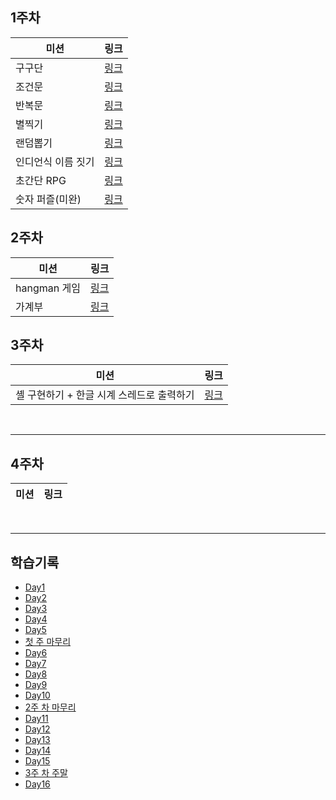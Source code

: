 ## 1주차
|미션|링크|
|---|---|
|구구단|<a href="https://github.com/NB993/codesquad-cocoa-java-po/tree/master/src/week1/day1/gugudan">링크<a/>|
|조건문|<a href="https://github.com/NB993/codesquad-cocoa-java-po/tree/master/src/week1/day1/conditional">링크<a/>|
|반복문|<a href="https://github.com/NB993/codesquad-cocoa-java-po/tree/master/src/week1/day1/loop">링크<a/>|
|별찍기|<a href="https://github.com/NB993/codesquad-cocoa-java-po/tree/master/src/week1/day1/printstar">링크<a/>|
|랜덤뽑기|<a href="https://github.com/NB993/codesquad-cocoa-java-po/tree/master/src/week1/day3/mission0">링크<a/>|
|인디언식 이름 짓기|<a href="https://github.com/NB993/codesquad-cocoa-java-po/tree/master/src/week1/day3/mission1">링크<a/>|
|초간단 RPG|<a href="https://github.com/NB993/codesquad-cocoa-java-po/tree/master/src/week1/day3/mission2">링크<a/>|
|숫자 퍼즐(미완)|<a href="https://github.com/NB993/codesquad-cocoa-java-po/tree/master/src/week1/day3/mission3">링크<a/>|

## 2주차
|미션|링크|
|---|---|
|hangman 게임|<a href="https://github.com/NB993/codesquad-cocoa-java-po/tree/master/src/week2/day6/hangman">링크<a/>|
|가계부|<a href="https://github.com/NB993/codesquad-cocoa-java-po/tree/master/src/week2/day6/householdledger">링크<a/>|

## 3주차
|미션|링크|
|---|---|
|셸 구현하기 + 한글 시계 스레드로 출력하기|<a href="https://github.com/NB993/codesquad-cocoa-java-po/tree/master/src/week3/day11">링크<a/>|

<br>
<hr>

## 4주차
|미션|링크|
|---|---|

<br>
<hr>

## 학습기록
* <a href="https://velog.io/@take/Day1">Day1</a>
* <a href="https://velog.io/@take/Day2">Day2</a>
* <a href="https://velog.io/@take/Day3">Day3</a>
* <a href="https://velog.io/@take/Day4">Day4</a>
* <a href="https://velog.io/@take/Day5">Day5</a>
* <a href="https://velog.io/@take/Day7">첫 주 마무리</a>
* <a href="https://velog.io/@take/Day6">Day6</a>
* <a href="https://velog.io/@take/Day7-6ydfkn92">Day7</a>
* <a href="https://velog.io/@take/Day8">Day8</a>
* <a href="https://velog.io/@take/Day9">Day9</a>
* <a href="https://velog.io/@take/Day10">Day10</a>
* <a href="https://velog.io/@take/2%EC%A3%BC-%EC%B0%A8-%EB%A7%88%EB%AC%B4%EB%A6%AC">2주 차 마무리</a>
* <a href="https://velog.io/@take/Day11-d5ermn5o">Day11</a>
* <a href="https://velog.io/@take/Day12">Day12</a>
* <a href="https://velog.io/@take/Day13">Day13</a>
* <a href="https://velog.io/@take/Day14">Day14</a>
* <a href="https://velog.io/@take/Day15">Day15</a>
* <a href="https://velog.io/@take/3주차-주말">3주 차 주말</a>
* <a href="https://velog.io/@take/Day16">Day16</a>



